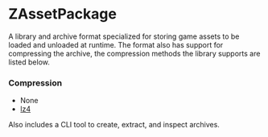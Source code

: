ZAssetPackage
================

A library and archive format specialized for storing game assets to be loaded and unloaded at runtime.
The format also has support for compressing the archive, the compression methods the library supports are listed below.

### Compression
* None
* [lz4](http://code.google.com/p/lz4/)

Also includes a CLI tool to create, extract, and inspect archives.
